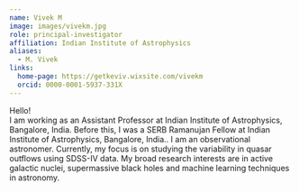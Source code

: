 ```yaml
---
name: Vivek M
image: images/vivekm.jpg
role: principal-investigator
affiliation: Indian Institute of Astrophysics
aliases:
  - M. Vivek
links:
  home-page: https://getkeviv.wixsite.com/vivekm
  orcid: 0000-0001-5937-331X
---
```


Hello!\
I am working as an Assistant Professor at Indian Institute of Astrophysics, Bangalore, India.
Before this, I was a SERB Ramanujan Fellow at Indian Institute of Astrophysics, Bangalore, India..
I am an observational astronomer. Currently, my focus is on studying the variability in quasar outflows using SDSS-IV data.
My broad research interests are in active galactic nuclei, supermassive black holes and machine learning techniques in astronomy.

